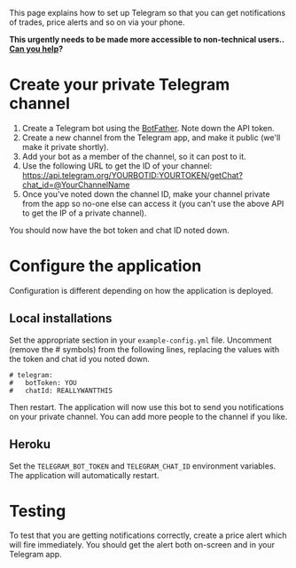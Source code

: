 This page explains how to set up Telegram so that you can get notifications of trades, price alerts and so on via your phone.

**This urgently needs to be made more accessible to non-technical users.. [Can you help](../issues/195)?**

# Create your private Telegram channel

1. Create a Telegram bot using the [BotFather](https://core.telegram.org/bots). Note down the API token.
1. Create a new channel from the Telegram app, and make it public (we'll make it private shortly).
1. Add your bot as a member of the channel, so it can post to it.
1. Use the following URL to get the ID of your channel: https://api.telegram.org/YOURBOTID:YOURTOKEN/getChat?chat_id=@YourChannelName
1. Once you've noted down the channel ID, make your channel private from the app so no-one else can access it (you can't use the above API to get the IP of a private channel).

You should now have the bot token and chat ID noted down.

# Configure the application

Configuration is different depending on how the application is deployed.

## Local installations

Set the appropriate section in your `example-config.yml` file. Uncomment (remove the # symbols) from the following lines, replacing the values with the token and chat id you noted down.

```
# telegram:
#   botToken: YOU
#   chatId: REALLYWANTTHIS
```

Then restart. The application will now use this bot to send you notifications on your private channel. You can add more people to the channel if you like.

## Heroku

Set the `TELEGRAM_BOT_TOKEN` and `TELEGRAM_CHAT_ID` environment variables.  The application will automatically restart.

# Testing

To test that you are getting notifications correctly, create a price alert which will fire immediately.  You should get the alert both on-screen and in your Telegram app.